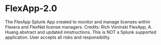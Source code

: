 # FlexApp-2.0
The FlexApp Splunk App created to monitor and manage licenses within Flexera and FlexNet license managers.
Credits: Rich Voninski FlexApp, A. Huang abstract and updated innstructions.
This is NOT a Splunk supported application. User accepts all risks and responsibility.
